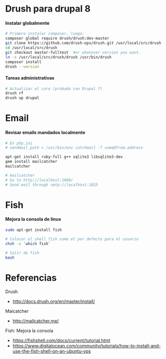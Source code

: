 Drush para drupal 8
===
#### Instalar globalmente
```bash
# Primero instalar composer, luego:
composer global require drush/drush:dev-master
git clone https://github.com/drush-ops/drush.git /usr/local/src/drush
cd /usr/local/src/drush
git checkout master-fulltest  #or whatever version you want.
ln -s /usr/local/src/drush/drush /usr/bin/drush
composer install
drush --version
```

#### Tareas administrativas
```bash
# Actualizar el core (probado con Drupal 7)
drush rf
drush up drupal
```

Email
===
#### Revisar emails mandados localmente
```bash
# En php.ini
# sendmail_path = /usr/bin/env catchmail -f some@from.address

apt-get install ruby-full g++ sqlite3 libsqlite3-dev
gem install mailcatcher
mailcatcher

# mailcatcher
# Go to http://localhost:1080/
# Send mail through smtp://localhost:1025
```

Fish
===
#### Mejora la consola de linux
```bash
sudo apt-get install fish

# Colocar el shell fish como el por defecto para el usuario
chsh -s `which fish`

# Salir de fish
bash
```

Referencias
===
Drush
- http://docs.drush.org/en/master/install/

Maicatcher
- http://mailcatcher.me/

Fish: Mejora la consola
- https://fishshell.com/docs/current/tutorial.html
- https://www.digitalocean.com/community/tutorials/how-to-install-and-use-the-fish-shell-on-an-ubuntu-vps
